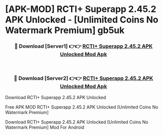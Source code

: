 # [APK-MOD] RCTI+ Superapp 2.45.2 APK Unlocked - [Unlimited Coins No Watermark Premium] gb5uk



<div align="center">
<h3>🔴 Download [Server1] 👉👉 <a href="https://momento.my/?title=RCTI+_Superapp_2.45.2_APK_Unlocked">RCTI+ Superapp 2.45.2 APK Unlocked Mod Apk</a></h3><br>

<h3>🔴 Download [Server2] 👉👉 <a href="https://momento.my/?title=RCTI+_Superapp_2.45.2_APK_Unlocked">RCTI+ Superapp 2.45.2 APK Unlocked Mod Apk</a></h3>
</div>



Download RCTI+ Superapp 2.45.2 APK Unlocked 

Free APK MOD RCTI+ Superapp 2.45.2 APK Unlocked [Unlimited Coins No Watermark Premium]

Download RCTI+ Superapp 2.45.2 APK Unlocked [Unlimited Coins No Watermark Premium] Mod For Android

